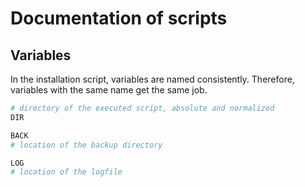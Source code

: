 # Documentation of scripts

## Variables

In the installation script, variables are named consistently. Therefore, variables with the same name get the same job.

``` sh
# directory of the executed script, absolute and normalized
DIR

BACK
# location of the backup directory

LOG
# location of the logfile
```
